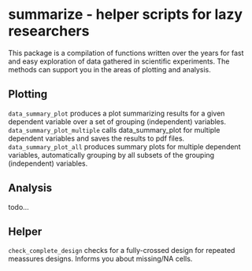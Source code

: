 # summarize - helper scripts for lazy researchers
This package is a compilation of functions written over the years for fast and easy exploration of data gathered in scientific experiments. The methods can support you in the areas of plotting and analysis.

## Plotting

`data_summary_plot` produces a plot summarizing results for a given dependent variable over a set of grouping (independent) variables.
`data_summary_plot_multiple` calls data_summary_plot for multiple dependent variables and saves the results to pdf files.
`data_summary_plot_all` produces summary plots for multiple dependent variables, automatically grouping by all subsets of the grouping (independent) variables.

## Analysis

todo...

## Helper
`check_complete_design` checks for a fully-crossed design for repeated meassures designs. Informs you about missing/NA cells.

